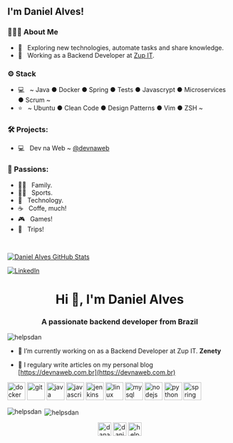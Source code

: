 <h2>I'm Daniel Alves!</h2>

<h3> 🧑🏻‍💻 About Me </h3>

- 🧑 &nbsp; Exploring new technologies, automate tasks and share knowledge.
- 💼 &nbsp; Working as a Backend Developer at [Zup IT](https://www.zup.com.br/).

<h3>⚙️ Stack</h3>

- 💻 &nbsp; ~ Java ● Docker ● Spring ● Tests ● Javascrypt ● Microservices ● Scrum ~
- ⭐ &nbsp; ~ Ubuntu ● Clean Code ● Design Patterns ● Vim ● ZSH ~

<h3>🛠️ Projects:</h3>

- 💻 &nbsp; Dev na Web ~ [@devnaweb](https://www.devnaweb.com.br)


<h3>🤩 Passions:</h3>

- 👨‍👩‍ &nbsp; Family.
- 🏃🏻 &nbsp; Sports.
- 🤖 &nbsp; Technology.
- ☕ &nbsp; Coffe, much!
- 🎮 &nbsp; Games!
- 🛬 &nbsp; Trips!
<br/>

[![Daniel Alves GitHub Stats](https://github-readme-stats.vercel.app/api?username=helpsdan&show_icons=true)](https://github.com/helpsdan)


<a href="https://www.linkedin.com/in/danaguiar/"><img alt="LinkedIn" src="https://img.shields.io/badge/LinkedIn-Daniel%20Alves-blue?style=flat&logo=linkedin"></a>


<h1 align="center">Hi 👋, I'm Daniel Alves</h1>
<h3 align="center">A passionate backend developer from Brazil</h3>

<p align="left"> <img src="https://komarev.com/ghpvc/?username=helpsdan" alt="helpsdan" /> </p>

- 🔭 I’m currently working on as a Backend Developer at Zup IT. **Zenety**

- 📝 I regulary write articles on my personal blog [https://devnaweb.com.br](https://devnaweb.com.br)

<p align="left"><img src="https://devicons.github.io/devicon/devicon.git/icons/docker/docker-original-wordmark.svg" alt="docker" width="40" height="40"/> <img src="https://www.vectorlogo.zone/logos/git-scm/git-scm-icon.svg" alt="git" width="40" height="40"/> <img src="https://devicons.github.io/devicon/devicon.git/icons/java/java-original-wordmark.svg" alt="java" width="40" height="40"/> <img src="https://devicons.github.io/devicon/devicon.git/icons/javascript/javascript-original.svg" alt="javascript" width="40" height="40"/> <img src="https://www.vectorlogo.zone/logos/jenkins/jenkins-icon.svg" alt="jenkins" width="40" height="40"/> <img src="https://devicons.github.io/devicon/devicon.git/icons/linux/linux-original.svg" alt="linux" width="40" height="40"/> <img src="https://devicons.github.io/devicon/devicon.git/icons/mysql/mysql-original-wordmark.svg" alt="mysql" width="40" height="40"/> <img src="https://devicons.github.io/devicon/devicon.git/icons/nodejs/nodejs-original-wordmark.svg" alt="nodejs" width="40" height="40"/> <img src="https://devicons.github.io/devicon/devicon.git/icons/python/python-original.svg" alt="python" width="40" height="40"/> <img src="https://www.vectorlogo.zone/logos/springio/springio-icon.svg" alt="spring" width="40" height="40"/></p>

<p><img align="left" src="https://github-readme-stats.vercel.app/api/top-langs/?username=helpsdan&layout=compact&hide=html" alt="helpsdan" /></p>

<p>&nbsp;<img align="center" src="https://github-readme-stats.vercel.app/api?username=helpsdan&show_icons=true" alt="helpsdan" /></p>

<p align="center">
<a href="https://linkedin.com/in/danaguiar" target="blank"><img align="center" src="https://cdn.jsdelivr.net/npm/simple-icons@3.0.1/icons/linkedin.svg" alt="danaguiar" height="30" width="30" /></a>
<a href="https://fb.com/daniel.alves97" target="blank"><img align="center" src="https://cdn.jsdelivr.net/npm/simple-icons@3.0.1/icons/facebook.svg" alt="daniel.alves97" height="30" width="30" /></a>
<a href="https://instagram.com/helpsdan" target="blank"><img align="center" src="https://cdn.jsdelivr.net/npm/simple-icons@3.0.1/icons/instagram.svg" alt="helpsdan" height="30" width="30" /></a>
</p>
